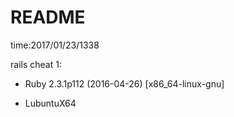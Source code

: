 # README

time:2017/01/23/1338

rails cheat 1:

* Ruby 2.3.1p112 (2016-04-26) [x86_64-linux-gnu]

* LubuntuX64

